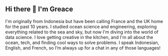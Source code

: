 ## Hi there 👋 I'm Greace

I'm originally from Indonesia but have been calling France and the UK home for the past 10 years. 
I studied ocean science and engineering, exploring everything related to the sea and sky, but now I'm diving into the world of data science. 
I love getting creative in the kitchen, and I'm all about the ocean, tech, and finding cool ways to solve problems. 
I speak Indonesian, English, and French, so I’m always up for a chat in any of those languages!

<!--
**gycrystle/gycrystle** is a ✨ _special_ ✨ repository because its `README.md` (this file) appears on your GitHub profile.

Here are some ideas to get you started:

- 🔭 I’m currently working on ...
- 🌱 I’m currently learning ...
- 👯 I’m looking to collaborate on ...
- 🤔 I’m looking for help with ...
- 💬 Ask me about ...
- 📫 How to reach me: ...
- 😄 Pronouns: ...
- ⚡ Fun fact: ...
-->
